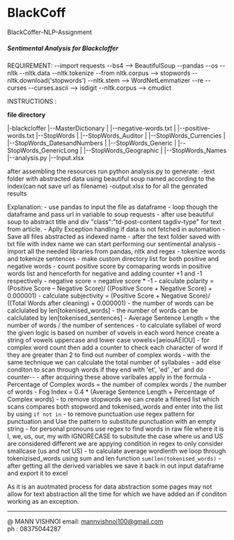 # BlackCoff
BlackCoffer-NLP-Assignment

#####    Sentimental Analysis for Blackcloffer ####

REQUIREMENT:
--import requests
--bs4 --> BeautifulSoup
--pandas 
--os
--nltk
--nltk.data
--nltk.tokenize 
--from nltk.corpus --> stopwords
--nltk.download('stopwords')
--nltk.stem --> WordNetLemmatizer
--re
--curses
--curses.ascii --> isdigit
--nltk.corpus --> cmudict 


INSTRUCTIONS :

__file directory__

|-blackcloffer
	|--MasterDictionary
	|	|--negative-words.txt
	|	|--positive-words.txt
	|--StopWords
	|	|--StopWords_Auditor
	|	|--StopWords_Currencies
	|	|--StopWords_DatesandNumbers
	|	|--StopWords_Generic
	|	|--StopWords_GenericLong
	|	|--StopWords_Geographic
	|	|--StopWords_Names
	|--analysis.py
	|--Input.xlsx

after assembling the resources run python analysis.py to generate:
	-text folder with abstracted data using beautiful soup named according to the index(can not save url as filename)
	-output.xlsx to for all the genrated results 


Explanation:
	- use pandas to input the file as dataframe
	- loop though the dataframe and pass url in variable to soup requests 
	- after use beautiful soup to abstract title and div "class":"td-post-content tagdiv-type" for text from article.
	- Aplly Exception handling if data is not fetched in automation
	- Save all files abstracted as indexed name
	- after the text folder saved with txt file with index name we can start performing our sentimental analysis
	- import all the needed libraries from pandas, nltk and regex
	- tokenize words and tokenize sentences
	- make custom directory list for both positive and negative words
	- count positive score by comaparing words in positive words list and henceforth for negative and adding counter +1 and -1 respectively
	- negative score = negative score * -1
	- calculate polarity = (Positive Score – Negative Score)/ ((Positive Score + Negative Score) + 0.000001)
	- calculate subjectivity = (Positive Score + Negative Score)/ ((Total Words after cleaning) + 0.000001)
	- the number of words can be calclulated by len[tokenised_words]
	- the number of words can be calclulated by len[tokenised_sentences]
	- Average Sentence Length = the number of words / the number of sentences
	- to calculate syllabel of word the given logic is based on number of vovels in each word hence create a string of vowels uppercase and lower case vowels=[aeiouAEIOU]
	- for complex word count then add a counter to check each character of word if they are greater than 2 to find out number of complex words
	- with the same technique we can calculate the total number of syllabales 
	- add else conditon to scan through words if they end with 'et', 'ed' ,'er' and do counter-- 
	- after acquiring these above varibales apply in the formula
	- Percentage of Complex words = the number of complex words / the number of words
	- Fog Index = 0.4 * (Average Sentence Length + Percentage of Complex words)
	- to remove stopwords we can create a filtered list which scans compares both stopword and tokenised_words and enter into the list by using ``if not in``
	- to remove punctuation use regex pattern for punctuation and Use the pattern to substitute punctuation with an empty string
	- for personal pronouns use regex to find words in raw file where it is I, we, us, our, my with IGNORECASE to subsitute the case where us and US are considered different we are appying condition in regex to only consider smallcase (us and not US)
	- to calculate average wordlenth we loop through tokenizised_words using sum and len function ``sum(len(tokenised_words)`` 
	- after getting all the derived variables we save it back in out input dataframe and export it to excel


As it is an auotmated process for data abstraction some pages may not allow for text abstraction all the time for which we have added an if conditon working as an exception.

---------------------------------------------------------------------------------------------------------------------------------------------------------------------------------------------------------------------------------------------------------------------------------------------------------------------------------------------------------------------------------------
@ MANN VISHNOI
email: mannvishnoi100@gmail.com			
ph : 08375044287
